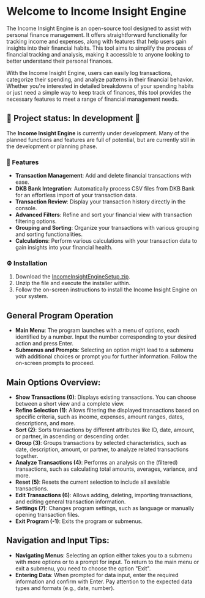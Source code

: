 # Welcome to Income Insight Engine

The Income Insight Engine is an open-source tool designed to assist with personal finance management. It offers straightforward functionality for tracking income and expenses, along with features that help users gain insights into their financial habits. This tool aims to simplify the process of financial tracking and analysis, making it accessible to anyone looking to better understand their personal finances.

With the Income Insight Engine, users can easily log transactions, categorize their spending, and analyze patterns in their financial behavior. Whether you're interested in detailed breakdowns of your spending habits or just need a simple way to keep track of finances, this tool provides the necessary features to meet a range of financial management needs.


## 🚧 Project status: In development 🚧

The **Income Insight Engine** is currently under development. Many of the planned functions and features are full of potential, but are currently still in the development or planning phase.

### 🌟 Features

- **Transaction Management**: Add and delete financial transactions with ease.
- **DKB Bank Integration**: Automatically process CSV files from DKB Bank for an effortless import of your transaction data.
- **Transaction Review**: Display your transaction history directly in the console.
- **Advanced Filters**: Refine and sort your financial view with transaction filtering options.
- **Grouping and Sorting**: Organize your transactions with various grouping and sorting functionalities.
- **Calculations**: Perform various calculations with your transaction data to gain insights into your financial health.

### ⚙️ Installation

1. Download the [IncomeInsightEngineSetup.zip](https://github.com/timbornemann/Income-Insight-Engine/files/14618917/IncomeInsightEngine.Setup.zip).
2. Unzip the file and execute the installer within.
3. Follow the on-screen instructions to install the Income Insight Engine on your system.

## General Program Operation

- **Main Menu**: The program launches with a menu of options, each identified by a number. Input the number corresponding to your desired action and press Enter.
- **Submenus and Prompts**: Selecting an option might lead to a submenu with additional choices or prompt you for further information. Follow the on-screen prompts to proceed.

## Main Options Overview:
- **Show Transactions (0)**: Displays existing transactions. You can choose between a short view and a complete view.
- **Refine Selection (1)**: Allows filtering the displayed transactions based on specific criteria, such as income, expenses, amount ranges, dates, descriptions, and more.
- **Sort (2)**: Sorts transactions by different attributes like ID, date, amount, or partner, in ascending or descending order.
- **Group (3)**: Groups transactions by selected characteristics, such as date, description, amount, or partner, to analyze related transactions together.
- **Analyze Transactions (4)**: Performs an analysis on the (filtered) transactions, such as calculating total amounts, averages, variance, and more.
- **Reset (5)**: Resets the current selection to include all available transactions.
- **Edit Transactions (6)**: Allows adding, deleting, importing transactions, and editing general transaction information.
- **Settings (7)**: Changes program settings, such as language or manually opening transaction files.
- **Exit Program (-1)**: Exits the program or submenus.

## Navigation and Input Tips:
- **Navigating Menus**: Selecting an option either takes you to a submenu with more options or to a prompt for input. To return to the main menu or exit a submenu, you need to choose the option "Exit".
- **Entering Data**: When prompted for data input, enter the required information and confirm with Enter. Pay attention to the expected data types and formats (e.g., date, number).

